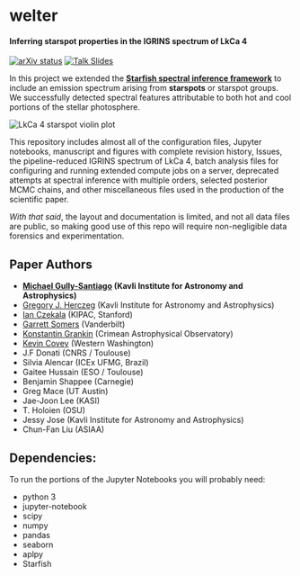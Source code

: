 # welter
#### Inferring starspot properties in the IGRINS spectrum of LkCa 4

[![arXiv status](https://img.shields.io/badge/arXiv-pending-orange.svg)](https://arxiv.org/archive/astro-ph/Astrophysics)
[![Talk Slides](https://img.shields.io/badge/talk%20slides-Speakerdeck-brightgreen.svg)](https://speakerdeck.com/gully/measuring-fundamental-properties-of-young-stars)

In this project we extended the **[Starfish spectral inference framework](http://iancze.github.io/Starfish/)** to include an emission spectrum arising from **starspots** or starspot groups.  We successfully detected spectral features attributable to both hot and cool portions of the stellar photosphere.

![LkCa 4 starspot violin plot](http://i.imgur.com/YcvDOjB.png)

This repository includes almost all of the configuration files, Jupyter notebooks, manuscript and figures with complete revision history, Issues, the pipeline-reduced IGRINS spectrum of LkCa 4, batch analysis files for configuring and running extended compute jobs on a server, deprecated attempts at spectral inference with multiple orders, selected posterior MCMC chains, and other miscellaneous files used in the production of the scientific paper.  

*With that said*, the layout and documentation is limited, and not all data files are public, so making good use of this repo will require non-negligible data forensics and experimentation.

## Paper Authors

+ **[Michael Gully-Santiago](https://gully.github.io/) (Kavli Institute for Astronomy and Astrophysics)**
+ [Gregory J. Herczeg](http://kiaa.pku.edu.cn/faculty/gregory-j-herczeg) (Kavli Institute for Astronomy and Astrophysics)
+ [Ian Czekala](https://iancze.github.io/) (KIPAC, Stanford)
+ [Garrett Somers](http://www.astronomy.ohio-state.edu/~somers/) (Vanderbilt)
+ [Konstantin Grankin](http://stars.craocrimea.ru/index.php?option=com_content&view=article&id=89&Itemid=190&lang=en) (Crimean Astrophysical Observatory)
+ [Kevin Covey](http://myweb.facstaff.wwu.edu/~coveyk/) (Western Washington)
+ J.F Donati (CNRS / Toulouse)
+ Silvia Alencar (ICEx UFMG, Brazil)
+ Gaitee Hussain (ESO / Toulouse)
+ Benjamin Shappee (Carnegie)
+ Greg Mace (UT Austin)
+ Jae-Joon Lee (KASI)
+ T. Holoien (OSU)
+ Jessy Jose (Kavli Institute for Astronomy and Astrophysics)
+ Chun-Fan Liu (ASIAA)



## Dependencies:
To run the portions of the Jupyter Notebooks you will probably need:

- python 3
- jupyter-notebook
- scipy
- numpy
- pandas
- seaborn
- aplpy
- Starfish
